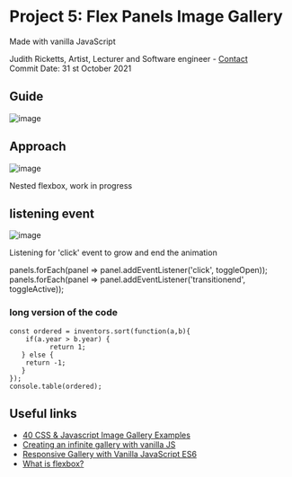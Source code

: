 ##
# Project 5: Flex Panels Image Gallery
Made with vanilla JavaScript

Judith Ricketts, Artist, Lecturer and Software engineer - [Contact](https://lovespictures.com/)  
Commit Date: 31 st October 2021

## Guide

<!-- Javascript array methods are arrays forming a data structure containing list of elements which store multiple values in a single variable. The strength of JavaScript arrays lies in the array methods which are built-in functions we can apply to our arrays.  Each method has a unique function that performs a change or calculation to our array, saving having to write common functions from scratch. -->

![image](https://user-images.githubusercontent.com/25634451/139583986-0abf4818-03ae-43f5-b326-fb936e86b74d.png)
  
## Approach

![image](https://user-images.githubusercontent.com/25634451/139527566-d4ca18eb-0629-4cbf-91ec-254eb1f6bfab.png)
<!-- after stage 10 in the code  -->
Nested flexbox, work in progress 

## listening event 

![image](https://user-images.githubusercontent.com/25634451/139581859-7ef6532b-e778-4c65-a7a2-5c0c71a413bb.png)
<!-- after stage 18 in the code  -->
Listening for 'click' event to grow and end the animation 


 panels.forEach(panel => panel.addEventListener('click', toggleOpen));
   panels.forEach(panel => panel.addEventListener('transitionend', toggleActive));


<!-- elements -->
### long version of the code 
    const ordered = inventors.sort(function(a,b){
        if(a.year > b.year) {
              return 1;
       } else {
        return -1;
       }
    });    
    console.table(ordered);
<!-- elements -->

 
 
## Useful links
* [40 CSS & Javascript Image Gallery Examples](https://bashooka.com/coding/css-javascript-image-gallery-examples/) 
* [Creating an infinite gallery with vanilla JS](https://weareferal.com/blog/creating-an-infinite-gallery-with-vanilla-js) 
* [Responsive Gallery with Vanilla JavaScript ES6](https://itsgus.dev/2021/vanilla-javascript-gallery)
* [What is flexbox?](https://flexbox.io/)


<!-- A List of JavaScript Array Methods -->
<!-- guide  https://github.com/nitishdayal/JavaScript30 -->
<!-- formatting read.me https://docs.github.com/en/github/writing-on-github/getting-started-with-writing-and-formatting-on-github/basic-writing-and-formatting-syntax -->
